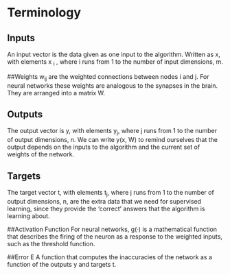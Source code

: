 # Terminology

## Inputs   
An input vector is the data given as one input to the algorithm. Written as x, with elements x <sub>i</sub> , where i runs from 1 to the number of input dimensions, m.

##Weights
 w<sub>ij</sub> are the weighted connections between nodes i and j. For neural networks these weights are analogous to the synapses in the brain. They are arranged into a matrix W.

## Outputs 
The output vector is y, with elements y<sub>j</sub>, where j runs from 1 to the number of output dimensions, n. We can write y(x, W) to remind ourselves that the output depends on the inputs to the algorithm and the current set of weights of the network.

## Targets  
The target vector t, with elements t<sub>j</sub>, where j runs from 1 to the number of output dimensions, n, are the extra data that we need for supervised learning, since they provide the ‘correct’ answers that the algorithm is learning about.

##Activation Function
 For neural networks, g(·) is a mathematical function that describes the firing of the neuron as a response to the weighted inputs, such as the threshold function. 

##Error E
 A function that computes the inaccuracies of the network as a function of the
outputs y and targets t.